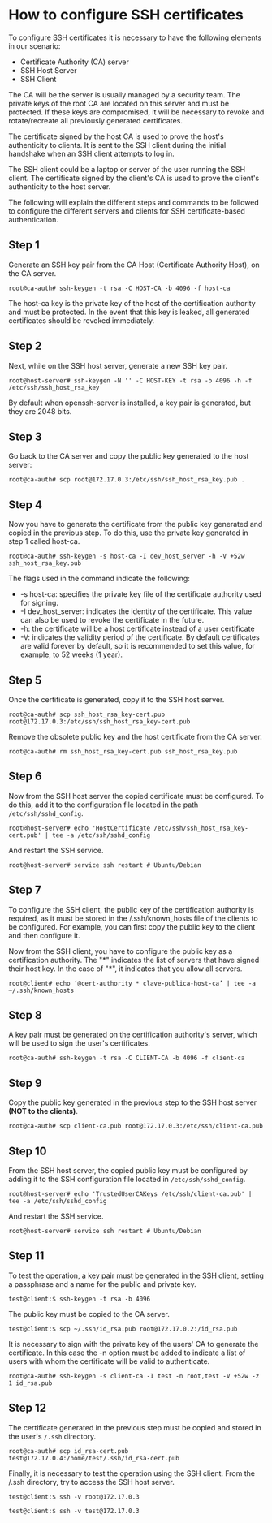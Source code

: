 # How to configure SSH certificates
To configure SSH certificates it is necessary to have the following elements in our scenario:

- Certificate Authority (CA) server
- SSH Host Server
- SSH Client

The CA will be the server is usually managed by a security team. The private keys of the root CA are located on this server and must be protected. If these keys are compromised, it will be necessary to revoke and rotate/recreate all previously generated certificates.

The certificate signed by the host CA is used to prove the host's authenticity to clients. It is sent to the SSH client during the initial handshake when an SSH client attempts to log in.

The SSH client could be a laptop or server of the user running the SSH client. The certificate signed by the client's CA is used to prove the client's authenticity to the host server.

The following will explain the different steps and commands to be followed to configure the different servers and clients for SSH certificate-based authentication.

## Step 1
Generate an SSH key pair from the CA Host (Certificate Authority Host), on the CA server.
```
root@ca-auth# ssh-keygen -t rsa -C HOST-CA -b 4096 -f host-ca
```
The host-ca key is the private key of the host of the certification authority and must be protected. In the event that this key is leaked, all generated certificates should be revoked immediately.

## Step 2
Next, while on the SSH host server, generate a new SSH key pair.
```
root@host-server# ssh-keygen -N '' -C HOST-KEY -t rsa -b 4096 -h -f /etc/ssh/ssh_host_rsa_key
```
By default when openssh-server is installed, a key pair is generated, but they are 2048 bits.

## Step 3
Go back to the CA server and copy the public key generated to the host server:
```
root@ca-auth# scp root@172.17.0.3:/etc/ssh/ssh_host_rsa_key.pub .
```

## Step 4
Now you have to generate the certificate from the public key generated and copied in the previous step. To do this, use the private key generated in step 1 called host-ca.
```
root@ca-auth# ssh-keygen -s host-ca -I dev_host_server -h -V +52w ssh_host_rsa_key.pub
```
The flags used in the command indicate the following:
- -s host-ca: specifies the private key file of the certificate authority used for signing.
- -I dev_host_server: indicates the identity of the certificate. This value can also be used to revoke the certificate in the future.
- -h: the certificate will be a host certificate instead of a user certificate
- -V: indicates the validity period of the certificate. By default certificates are valid forever by default, so it is recommended to set this value, for example, to 52 weeks (1 year).

## Step 5
Once the certificate is generated, copy it to the SSH host server.
```
root@ca-auth# scp ssh_host_rsa_key-cert.pub root@172.17.0.3:/etc/ssh/ssh_host_rsa_key-cert.pub
```

Remove the obsolete public key and the host certificate from the CA server.
```
root@ca-auth# rm ssh_host_rsa_key-cert.pub ssh_host_rsa_key.pub
```

## Step 6
Now from the SSH host server the copied certificate must be configured. To do this, add it to the configuration file located in the path `/etc/ssh/sshd_config`.
```
root@host-server# echo 'HostCertificate /etc/ssh/ssh_host_rsa_key-cert.pub' | tee -a /etc/ssh/sshd_config
```

And restart the SSH service.
```
root@host-server# service ssh restart # Ubuntu/Debian
```

## Step 7
To configure the SSH client, the public key of the certification authority is required, as it must be stored in the /.ssh/known_hosts file of the clients to be configured. For example, you can first copy the public key to the client and then configure it.

Now from the SSH client, you have to configure the public key as a certification authority. The "\*" indicates the list of servers that have signed their host key. In the case of "\*", it indicates that you allow all servers.
```
root@client# echo ‘@cert-authority * clave-publica-host-ca’ | tee -a ~/.ssh/known_hosts
```

## Step 8
A key pair must be generated on the certification authority's server, which will be used to sign the user's certificates.
```
root@ca-auth# ssh-keygen -t rsa -C CLIENT-CA -b 4096 -f client-ca
```

## Step 9
Copy the public key generated in the previous step to the SSH host server **(NOT to the clients)**.
```
root@ca-auth# scp client-ca.pub root@172.17.0.3:/etc/ssh/client-ca.pub
```

## Step 10
From the SSH host server, the copied public key must be configured by adding it to the SSH configuration file located in `/etc/ssh/sshd_config`.
```
root@host-server# echo 'TrustedUserCAKeys /etc/ssh/client-ca.pub' | tee -a /etc/ssh/sshd_config
```

And restart the SSH service.
```
root@host-server# service ssh restart # Ubuntu/Debian
```

## Step 11
To test the operation, a key pair must be generated in the SSH client, setting a passphrase and a name for the public and private key.
```
test@client:$ ssh-keygen -t rsa -b 4096
```

The public key must be copied to the CA server.
```
test@client:$ scp ~/.ssh/id_rsa.pub root@172.17.0.2:/id_rsa.pub
```

It is necessary to sign with the private key of the users' CA to generate the certificate. In this case the -n option must be added to indicate a list of users with whom the certificate will be valid to authenticate.
```
root@ca-auth# ssh-keygen -s client-ca -I test -n root,test -V +52w -z 1 id_rsa.pub
```

## Step 12
The certificate generated in the previous step must be copied and stored in the user's `/.ssh` directory.
```
root@ca-auth# scp id_rsa-cert.pub test@172.17.0.4:/home/test/.ssh/id_rsa-cert.pub
```

Finally, it is necessary to test the operation using the SSH client. From the /.ssh directory, try to access the SSH host server.
```
test@client:$ ssh -v root@172.17.0.3

test@client:$ ssh -v test@172.17.0.3
```
